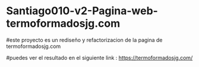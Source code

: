 # Santiago010-v2-Pagina-web-termoformadosjg.com

#este proyecto es un rediseño y refactorizacion de la pagina de termoformadosjg.com

#puedes ver el resultado en el siguiente link : https://termoformadosjg.com/
